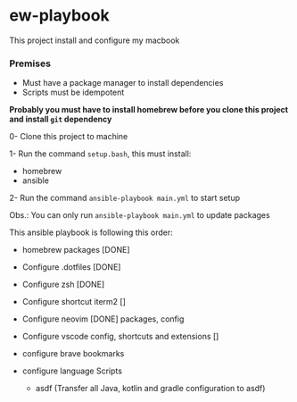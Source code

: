 # ew-playbook

This project install and configure my macbook

### Premises
- Must have a package manager to install dependencies
- Scripts must be idempotent

**Probably you must have to install homebrew before you clone this project
and install `git` dependency**

0- Clone this project to machine

1- Run the command `setup.bash`, this must install:
- homebrew
- ansible

2- Run the command `ansible-playbook main.yml` to start setup


Obs.: You can only run `ansible-playbook main.yml` to update packages

This ansible playbook is following this order: 
- homebrew packages [DONE]

- Configure .dotfiles [DONE]

- Configure zsh [DONE]
    
- Configure shortcut iterm2 []
    
- Configure neovim [DONE]
    packages, config

- Configure vscode 
    config, shortcuts and extensions []

- configure brave bookmarks

- configure language Scripts
    - asdf (Transfer all Java, kotlin and gradle configuration to asdf)


